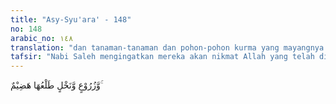 ```yaml
---
title: "Asy-Syu'ara' - 148"
no: 148
arabic_no: ١٤٨
translation: "dan tanaman-tanaman dan pohon-pohon kurma yang mayangnya lembut."
tafsir: "Nabi Saleh mengingatkan mereka akan nikmat Allah yang telah dilimpahkan kepada mereka, yaitu:\n\n1. Mereka hidup dengan aman di negeri mereka, bebas dari gangguan musuh, dan memperoleh kebahagiaan serta ketenteraman hidup.\n\n2. Mereka mempunyai tanah pertanian yang subur, binatang ternak yang banyak, dan memiliki sumber air yang dapat dimanfaatkan untuk membuat kanal-kanal irigasi yang teratur. Mereka hidup sebagai petani, penggembala, saudagar, dan penggali logam dari dalam tanah. Oleh karena itu, negeri mereka menjadi indah, dipenuhi tanaman yang menyenangkan mata orang yang memandangnya. Bahkan di antara mereka ada yang mengatakan bahwa negeri merekalah sebenarnya surga yang dijanjikan Allah.\n\n3. Mereka diberi kemampuan memahat gunung batu untuk dijadikan tempat tinggal.\n\nItulah berbagai nikmat Allah yang telah dilimpahkan kepada kaum Samud. Mereka seharusnya mensyukuri nikmat yang telah diberikan Allah itu, tetapi semakin hari mereka semakin sombong. Mereka merasa bahwa kebahagiaan dan kenikmatan itu hanya karena usaha mereka sendiri, bukan karena nikmat Allah. Oleh karena itu, mereka tidak percaya akan adanya hari Kiamat. Hidup yang sebenarnya menurut mereka adalah hidup di dunia ini dan mereka menginginkan agar kekal di dunia.\n\nKaum Samud tidak lagi memikirkan bagaimana nasib mereka nanti, seandainya pada suatu waktu, Allah secara tiba-tiba mencabut semua kebahagiaan dan kemakmuran mereka dan menukarnya dengan malapetaka yang dahsyat. Semua itu bisa dilakukan Allah karena keingkaran dan kesombongan mereka sendiri.\n\nAyat ini mengandung makna bagaimana dengan bekal akal yang kuat maka manusia dapat memahat batu gunung untuk dijadikan tempat tinggal sebagaimana yang dilakukan oleh kaum Samud. Pada saat ini, teknologi alat-alat pemahat sudah berkembang dan dimanfaatkan manusia untuk memenuhi kebutuhan mereka, antara lain untuk memotong dan membelah batu gunung yang keras. Peralatan-peralatan tersebut sepenuhnya digerakkan oleh tenaga mesin atau robot. Bahkan manusia telah mampu menciptakan teknologi pemahatan super-canggih di mana objek dipotong atau dibelah dengan sinar laser. Hasilnya sangat halus dan tepat. Dengan alat mutakhir ini, batuan granit yang sangat keras pun menjadi mudah dibelah atau dipotong. Itulah hasil pikiran manusia."
---
```

وَّزُرُوْعٍ وَّنَخْلٍ طَلْعُهَا هَضِيْمٌ ۚ 